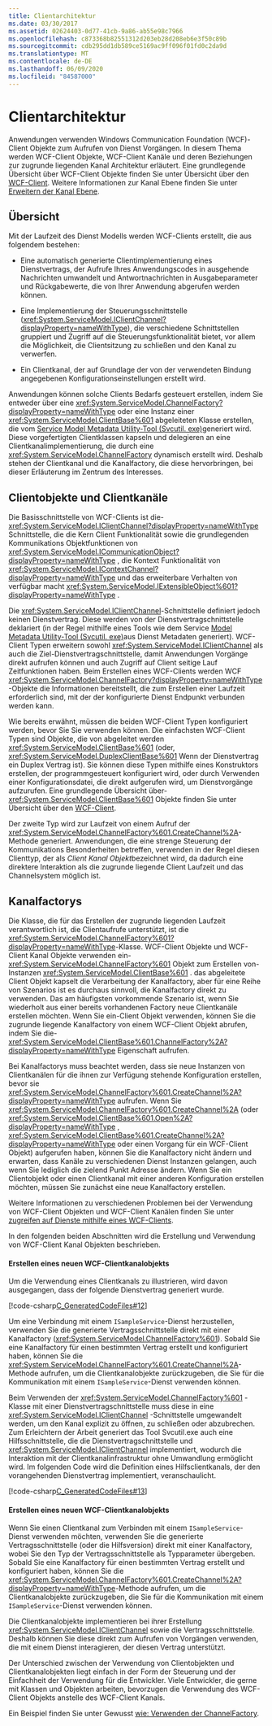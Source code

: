 ```yaml
---
title: Clientarchitektur
ms.date: 03/30/2017
ms.assetid: 02624403-0d77-41cb-9a86-ab55e98c7966
ms.openlocfilehash: c873368b82551312d203eb28d208eb6e3f50c89b
ms.sourcegitcommit: cdb295dd1db589ce5169ac9ff096f01fd0c2da9d
ms.translationtype: MT
ms.contentlocale: de-DE
ms.lasthandoff: 06/09/2020
ms.locfileid: "84587000"
---
```

# <a name="client-architecture"></a>Clientarchitektur
Anwendungen verwenden Windows Communication Foundation (WCF)-Client Objekte zum Aufrufen von Dienst Vorgängen. In diesem Thema werden WCF-Client Objekte, WCF-Client Kanäle und deren Beziehungen zur zugrunde liegenden Kanal Architektur erläutert. Eine grundlegende Übersicht über WCF-Client Objekte finden Sie unter Übersicht über den [WCF-Client](../wcf-client-overview.md). Weitere Informationen zur Kanal Ebene finden Sie unter [Erweitern der Kanal Ebene](../extending/extending-the-channel-layer.md).  
  
## <a name="overview"></a>Übersicht  
 Mit der Laufzeit des Dienst Modells werden WCF-Clients erstellt, die aus folgendem bestehen:  
  
- Eine automatisch generierte Clientimplementierung eines Dienstvertrags, der Aufrufe Ihres Anwendungscodes in ausgehende Nachrichten umwandelt und Antwortnachrichten in Ausgabeparameter und Rückgabewerte, die von Ihrer Anwendung abgerufen werden können.  
  
- Eine Implementierung der Steuerungsschnittstelle (<xref:System.ServiceModel.IClientChannel?displayProperty=nameWithType>), die verschiedene Schnittstellen gruppiert und Zugriff auf die Steuerungsfunktionalität bietet, vor allem die Möglichkeit, die Clientsitzung zu schließen und den Kanal zu verwerfen.  
  
- Ein Clientkanal, der auf Grundlage der von der verwendeten Bindung angegebenen Konfigurationseinstellungen erstellt wird.  
  
 Anwendungen können solche Clients Bedarfs gesteuert erstellen, indem Sie entweder über eine <xref:System.ServiceModel.ChannelFactory?displayProperty=nameWithType> oder eine Instanz einer <xref:System.ServiceModel.ClientBase%601> abgeleiteten Klasse erstellen, die vom [Service Model Metadata Utility-Tool (Svcutil. exe)](../servicemodel-metadata-utility-tool-svcutil-exe.md)generiert wird. Diese vorgefertigten Clientklassen kapseln und delegieren an eine Clientkanalimplementierung, die durch eine <xref:System.ServiceModel.ChannelFactory> dynamisch erstellt wird. Deshalb stehen der Clientkanal und die Kanalfactory, die diese hervorbringen, bei dieser Erläuterung im Zentrum des Interesses.  
  
## <a name="client-objects-and-client-channels"></a>Clientobjekte und Clientkanäle  
 Die Basisschnittstelle von WCF-Clients ist die- <xref:System.ServiceModel.IClientChannel?displayProperty=nameWithType> Schnittstelle, die die Kern Client Funktionalität sowie die grundlegenden Kommunikations Objektfunktionen von <xref:System.ServiceModel.ICommunicationObject?displayProperty=nameWithType> , die Kontext Funktionalität von <xref:System.ServiceModel.IContextChannel?displayProperty=nameWithType> und das erweiterbare Verhalten von verfügbar macht <xref:System.ServiceModel.IExtensibleObject%601?displayProperty=nameWithType> .  
  
 Die <xref:System.ServiceModel.IClientChannel>-Schnittstelle definiert jedoch keinen Dienstvertrag. Diese werden von der Dienstvertragschnittstelle deklariert (in der Regel mithilfe eines Tools wie dem Service [Model Metadata Utility-Tool (Svcutil. exe)](../servicemodel-metadata-utility-tool-svcutil-exe.md)aus Dienst Metadaten generiert). WCF-Client Typen erweitern sowohl <xref:System.ServiceModel.IClientChannel> als auch die Ziel-Dienstvertragschnittstelle, damit Anwendungen Vorgänge direkt aufrufen können und auch Zugriff auf Client seitige Lauf Zeitfunktionen haben. Beim Erstellen eines WCF-Clients werden WCF <xref:System.ServiceModel.ChannelFactory?displayProperty=nameWithType> -Objekte die Informationen bereitstellt, die zum Erstellen einer Laufzeit erforderlich sind, mit der der konfigurierte Dienst Endpunkt verbunden werden kann.  
  
 Wie bereits erwähnt, müssen die beiden WCF-Client Typen konfiguriert werden, bevor Sie Sie verwenden können. Die einfachsten WCF-Client Typen sind Objekte, die von abgeleitet werden <xref:System.ServiceModel.ClientBase%601> (oder, <xref:System.ServiceModel.DuplexClientBase%601> Wenn der Dienstvertrag ein Duplex Vertrag ist). Sie können diese Typen mithilfe eines Konstruktors erstellen, der programmgesteuert konfiguriert wird, oder durch Verwenden einer Konfigurationsdatei, die direkt aufgerufen wird, um Dienstvorgänge aufzurufen. Eine grundlegende Übersicht über- <xref:System.ServiceModel.ClientBase%601> Objekte finden Sie unter Übersicht über den [WCF-Client](../wcf-client-overview.md).  
  
 Der zweite Typ wird zur Laufzeit von einem Aufruf der <xref:System.ServiceModel.ChannelFactory%601.CreateChannel%2A>-Methode generiert. Anwendungen, die eine strenge Steuerung der Kommunikations Besonderheiten betreffen, verwenden in der Regel diesen Clienttyp, der als *Client Kanal Objekt*bezeichnet wird, da dadurch eine direktere Interaktion als die zugrunde liegende Client Laufzeit und das Channelsystem möglich ist.  
  
## <a name="channel-factories"></a>Kanalfactorys  
 Die Klasse, die für das Erstellen der zugrunde liegenden Laufzeit verantwortlich ist, die Clientaufrufe unterstützt, ist die <xref:System.ServiceModel.ChannelFactory%601?displayProperty=nameWithType>-Klasse. WCF-Client Objekte und WCF-Client Kanal Objekte verwenden ein- <xref:System.ServiceModel.ChannelFactory%601> Objekt zum Erstellen von-Instanzen <xref:System.ServiceModel.ClientBase%601> . das abgeleitete Client Objekt kapselt die Verarbeitung der Kanalfactory, aber für eine Reihe von Szenarios ist es durchaus sinnvoll, die Kanalfactory direkt zu verwenden. Das am häufigsten vorkommende Szenario ist, wenn Sie wiederholt aus einer bereits vorhandenen Factory neue Clientkanäle erstellen möchten. Wenn Sie ein-Client Objekt verwenden, können Sie die zugrunde liegende Kanalfactory von einem WCF-Client Objekt abrufen, indem Sie die- <xref:System.ServiceModel.ClientBase%601.ChannelFactory%2A?displayProperty=nameWithType> Eigenschaft aufrufen.  
  
 Bei Kanalfactorys muss beachtet werden, dass sie neue Instanzen von Clientkanälen für die ihnen zur Verfügung stehende Konfiguration erstellen, bevor sie <xref:System.ServiceModel.ChannelFactory%601.CreateChannel%2A?displayProperty=nameWithType> aufrufen. Wenn Sie <xref:System.ServiceModel.ChannelFactory%601.CreateChannel%2A> (oder <xref:System.ServiceModel.ClientBase%601.Open%2A?displayProperty=nameWithType> , <xref:System.ServiceModel.ClientBase%601.CreateChannel%2A?displayProperty=nameWithType> oder einen Vorgang für ein WCF-Client Objekt) aufgerufen haben, können Sie die Kanalfactory nicht ändern und erwarten, dass Kanäle zu verschiedenen Dienst Instanzen gelangen, auch wenn Sie lediglich die zielend Punkt Adresse ändern. Wenn Sie ein Clientobjekt oder einen Clientkanal mit einer anderen Konfiguration erstellen möchten, müssen Sie zunächst eine neue Kanalfactory erstellen.  
  
 Weitere Informationen zu verschiedenen Problemen bei der Verwendung von WCF-Client Objekten und WCF-Client Kanälen finden Sie unter [zugreifen auf Dienste mithilfe eines WCF-Clients](accessing-services-using-a-client.md).  
  
 In den folgenden beiden Abschnitten wird die Erstellung und Verwendung von WCF-Client Kanal Objekten beschrieben.  
  
#### <a name="creating-a-new-wcf-client-channel-object"></a>Erstellen eines neuen WCF-Clientkanalobjekts  
 Um die Verwendung eines Clientkanals zu illustrieren, wird davon ausgegangen, dass der folgende Dienstvertrag generiert wurde.  
  
 [!code-csharp[C_GeneratedCodeFiles#12](../../../../samples/snippets/csharp/VS_Snippets_CFX/c_generatedcodefiles/cs/proxycode.cs#12)]  
  
 Um eine Verbindung mit einem `ISampleService`-Dienst herzustellen, verwenden Sie die generierte Vertragsschnittstelle direkt mit einer Kanalfactory (<xref:System.ServiceModel.ChannelFactory%601>). Sobald Sie eine Kanalfactory für einen bestimmten Vertrag erstellt und konfiguriert haben, können Sie die <xref:System.ServiceModel.ChannelFactory%601.CreateChannel%2A>-Methode aufrufen, um die Clientkanalobjekte zurückzugeben, die Sie für die Kommunikation mit einem `ISampleService`-Dienst verwenden können.  
  
 Beim Verwenden der <xref:System.ServiceModel.ChannelFactory%601> -Klasse mit einer Dienstvertragschnittstelle muss diese in eine <xref:System.ServiceModel.IClientChannel> -Schnittstelle umgewandelt werden, um den Kanal explizit zu öffnen, zu schließen oder abzubrechen. Zum Erleichtern der Arbeit generiert das Tool Svcutil.exe auch eine Hilfsschnittstelle, die die Dienstvertragschnittstelle und <xref:System.ServiceModel.IClientChannel> implementiert, wodurch die Interaktion mit der Clientkanalinfrastruktur ohne Umwandlung ermöglicht wird. Im folgenden Code wird die Definition eines Hilfsclientkanals, der den vorangehenden Dienstvertrag implementiert, veranschaulicht.  
  
 [!code-csharp[C_GeneratedCodeFiles#13](../../../../samples/snippets/csharp/VS_Snippets_CFX/c_generatedcodefiles/cs/proxycode.cs#13)]  
  
#### <a name="creating-a-new-wcf-client-channel-object"></a>Erstellen eines neuen WCF-Clientkanalobjekts  
 Wenn Sie einen Clientkanal zum Verbinden mit einem `ISampleService`-Dienst verwenden möchten, verwenden Sie die generierte Vertragsschnittstelle (oder die Hilfsversion) direkt mit einer Kanalfactory, wobei Sie den Typ der Vertragsschnittstelle als Typparameter übergeben. Sobald Sie eine Kanalfactory für einen bestimmten Vertrag erstellt und konfiguriert haben, können Sie die <xref:System.ServiceModel.ChannelFactory%601.CreateChannel%2A?displayProperty=nameWithType>-Methode aufrufen, um die Clientkanalobjekte zurückzugeben, die Sie für die Kommunikation mit einem `ISampleService`-Dienst verwenden können.  
  
 Die Clientkanalobjekte implementieren bei ihrer Erstellung <xref:System.ServiceModel.IClientChannel> sowie die Vertragsschnittstelle. Deshalb können Sie diese direkt zum Aufrufen von Vorgängen verwenden, die mit einem Dienst interagieren, der diesen Vertrag unterstützt.  
  
 Der Unterschied zwischen der Verwendung von Clientobjekten und Clientkanalobjekten liegt einfach in der Form der Steuerung und der Einfachheit der Verwendung für die Entwickler. Viele Entwickler, die gerne mit Klassen und Objekten arbeiten, bevorzugen die Verwendung des WCF-Client Objekts anstelle des WCF-Client Kanals.  
  
 Ein Beispiel finden Sie unter Gewusst [wie: Verwenden der ChannelFactory](how-to-use-the-channelfactory.md).
